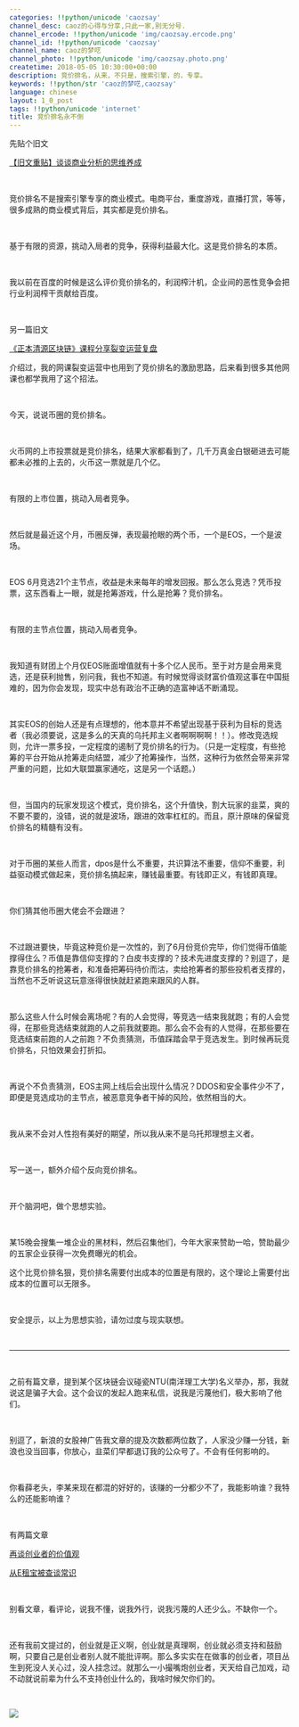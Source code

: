 ```yaml
---
categories: !!python/unicode 'caozsay'
channel_desc: caoz的心得与分享,只此一家,别无分号.
channel_ercode: !!python/unicode 'img/caozsay.ercode.png'
channel_id: !!python/unicode 'caozsay'
channel_name: caoz的梦呓
channel_photo: !!python/unicode 'img/caozsay.photo.png'
createtime: 2018-05-05 10:30:00+00:00
description: 竞价排名，从来，不只是，搜索引擎，的，专享。
keywords: !!python/str 'caoz的梦呓,caozsay'
language: chinese
layout: 1_0_post
tags: !!python/unicode 'internet'
title: 竞价排名永不倒
---
```

<div class="rich_media_content" id="js_content">
<p>
         先贴个旧文
        </p>
<p>
<a href="http://mp.weixin.qq.com/s?__biz=MzI0MjA1Mjg2Ng==&amp;mid=209479847&amp;idx=1&amp;sn=695b9e9979ff12aa75b09bc6ff93f804&amp;scene=21#wechat_redirect" target="_blank">
          【旧文重贴】谈谈商业分析的思维养成
         </a>
<br/>
</p>
<p>
<br/>
</p>
<p>
         竞价排名不是搜索引擎专享的商业模式。电商平台，重度游戏，直播打赏，等等，很多成熟的商业模式背后，其实都是竞价排名。
        </p>
<p>
<br/>
</p>
<p>
         基于有限的资源，挑动入局者的竞争，获得利益最大化。这是竞价排名的本质。
        </p>
<p>
<br/>
</p>
<p>
         我以前在百度的时候是这么评价竞价排名的，利润榨汁机，企业间的恶性竞争会把行业利润榨干贡献给百度。
        </p>
<p>
<br/>
</p>
<p>
         另一篇旧文
        </p>
<p>
<a href="http://mp.weixin.qq.com/s?__biz=MzI0MjA1Mjg2Ng==&amp;mid=2649867615&amp;idx=1&amp;sn=7a50bb342d84f6acda4d545d5093d872&amp;chksm=f1075f32c670d624ad8547127642018621199396b103b9a71f4f874da93c9044129977253b5c&amp;scene=21#wechat_redirect" target="_blank">
          《正本清源区块链》课程分享裂变运营复盘
         </a>
<br/>
</p>
<p>
         介绍过，我的网课裂变运营中也用到了竞价排名的激励思路，后来看到很多其他网课也都学我用了这个招法。
        </p>
<p>
<br/>
</p>
<p>
         今天，说说币圈的竞价排名。
        </p>
<p>
<br/>
</p>
<p>
         火币网的上市投票就是竞价排名，结果大家都看到了，几千万真金白银砸进去可能都未必推的上去的，火币这一票就是几个亿。
        </p>
<p>
<br/>
</p>
<p>
         有限的上市位置，挑动入局者竞争。
        </p>
<p>
<br/>
</p>
<p>
         然后就是最近这个月，币圈反弹，表现最抢眼的两个币，一个是EOS，一个是波场。
        </p>
<p>
<br/>
</p>
<p>
         EOS 6月竞选21个主节点，收益是未来每年的增发回报。那么怎么竞选？凭币投票，这东西看上一眼，就是抢筹游戏，什么是抢筹？竞价排名。
        </p>
<p>
<br/>
</p>
<p>
         有限的主节点位置，挑动入局者竞争。
        </p>
<p>
<br/>
</p>
<p>
         我知道有财团上个月仅EOS账面增值就有十多个亿人民币。至于对方是会用来竞选，还是获利抛售，别问我，我也不知道。有时候觉得谈财富价值观这事在中国挺难的，因为你会发现，现实中总有政治不正确的造富神话不断涌现。
        </p>
<p>
<br/>
</p>
<p>
         其实EOS的创始人还是有点理想的，他本意并不希望出现基于获利为目标的竞选者（我必须要说，这是多么的天真的乌托邦主义者啊啊啊啊！！）。修改竞选规则，允许一票多投，一定程度的遏制了竞价排名的行为。（只是一定程度，有些抢筹的平台开始从抢筹走向结盟，减少了抢筹操作，当然，这种行为依然会带来非常严重的问题，比如大联盟赢家通吃，这是另一个话题。）
        </p>
<p>
<br/>
</p>
<p>
         但，当国内的玩家发现这个模式，竞价排名，这个升值快，割大玩家的韭菜，爽的不要不要的，没错，说的就是波场，跟进的效率杠杠的。而且，原汁原味的保留竞价排名的精髓有没有。
        </p>
<p>
<br/>
</p>
<p>
         对于币圈的某些人而言，dpos是什么不重要，共识算法不重要，信仰不重要，利益驱动模式做起来，竞价排名搞起来，赚钱最重要。有钱即正义，有钱即真理。
        </p>
<p>
<br/>
</p>
<p>
         你们猜其他币圈大佬会不会跟进？
        </p>
<p>
<br/>
</p>
<p>
         不过跟进要快，毕竟这种竞价是一次性的，到了6月份竞价完毕，你们觉得币值能撑得住么？币值是靠信仰支撑的？白皮书支撑的？技术先进度支撑的？别逗了，是靠竞价排名的抢筹者，和准备把筹码待价而沽，卖给抢筹者的那些投机者支撑的，当然也不乏听说这玩意涨得很快就赶紧跑来跟风的人群。
        </p>
<p>
<br/>
</p>
<p>
         那么这些人什么时候会离场呢？有的人会觉得，等竞选一结束我就跑；有的人会觉得，在那些竞选结束就跑的人之前我就要跑。那么会不会有的人觉得，在那些要在竞选结束前跑的人之前跑？不负责猜测，币值踩踏会早于竞选发生。到时候再玩竞价排名，只怕效果会打折扣。
        </p>
<p>
<br/>
</p>
<p>
         再说个不负责猜测，EOS主网上线后会出现什么情况？DDOS和安全事件少不了，即便是竞选成功的主节点，被恶意竞争者干掉的风险，依然相当的大。
        </p>
<p>
<br/>
</p>
<p>
         我从来不会对人性抱有美好的期望，所以我从来不是乌托邦理想主义者。
        </p>
<p>
<br/>
</p>
<p>
         写一送一，额外介绍个反向竞价排名。
        </p>
<p>
<br/>
</p>
<p>
         开个脑洞吧，做个思想实验。
        </p>
<p>
<br/>
</p>
<p>
         某15晚会搜集一堆企业的黑材料，然后召集他们，今年大家来赞助一哈，赞助最少的五家企业获得一次免费曝光的机会。
        </p>
<p>
         这个比竞价排名狠，竞价排名需要付出成本的位置是有限的，这个理论上需要付出成本的位置可以无限多。
        </p>
<p>
<br/>
</p>
<p>
         安全提示，以上为思想实验，请勿过度与现实联想。
        </p>
<p>
<br/>
</p>
<hr/>
<p>
<br/>
</p>
<p>
         之前有篇文章，提到某个区块链会议碰瓷NTU(南洋理工大学)名义举办，那，我就说这是骗子大会。这个会议的发起人跑来私信，说我是污蔑他们，极大影响了他们。
        </p>
<p>
<br/>
</p>
<p>
         别逗了，新浪的女股神广告我文章的提及次数都两位数了，人家没少赚一分钱，新浪也没当回事，你放心，韭菜们早都退订我的公众号了。不会有任何影响的。
        </p>
<p>
<br/>
</p>
<p>
         你看薛老头，李某来现在都混的好好的，该赚的一分都少不了，我能影响谁？我特么的还能影响谁？
        </p>
<p>
<br/>
</p>
<p>
         有两篇文章
        </p>
<p>
<a href="http://mp.weixin.qq.com/s?__biz=MzI0MjA1Mjg2Ng==&amp;mid=2649867338&amp;idx=1&amp;sn=0cd32c38e0599d7d2cd1924d0749dadf&amp;chksm=f1075e27c670d731eb7d99281f587c5cd232a8fc13a314b04439317f3da6f0f8762a76e140ce&amp;scene=21#wechat_redirect" target="_blank">
          再谈创业者的价值观
         </a>
<br/>
</p>
<p>
<a href="http://mp.weixin.qq.com/s?__biz=MzI0MjA1Mjg2Ng==&amp;mid=400780117&amp;idx=1&amp;sn=ec141be563f4063f0fa9a25697128197&amp;scene=21#wechat_redirect" target="_blank">
          从E租宝被查谈常识
         </a>
<br/>
</p>
<p>
<br/>
</p>
<p>
         别看文章，看评论，说我不懂，说我外行，说我污蔑的人还少么。不缺你一个。
        </p>
<p>
<br/>
</p>
<p>
         还有我前文提过的，创业就是正义啊，创业就是真理啊，创业就必须支持和鼓励啊，只要自己是创业者别人就不能批评啊。那么多实实在在做事的创业者，项目丛生到死没人关心过，没人挂念过。就那么一小撮嘴炮创业者，天天给自己加戏，动不动就说前辈为什么不支持创业什么的，我啥时候欠你们的。
        </p>
<p>
<br/>
</p>
<p>
<img class="" data-ratio="1.0909090909090908" data-s="300,640" data-src="" data-type="png" data-w="660" src="{{ '/img/nBKX0s8fer3WuKq98PaBcqJbk7aicR1UmRSv4SQCibBBCZRECe4wUicSXAkkmmRzK3yWTop2HWIn0rdbUvExEph7A.png' | prepend: site.img | replace: '//','/' }}"/>
</p>
<p>
<br/>
</p>
<p>
<br/>
</p>
</div>
